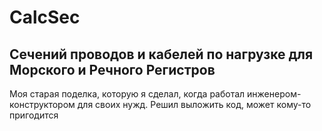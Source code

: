 # CalcSec
## Сечений проводов и кабелей по нагрузке для Морского и Речного Регистров
Моя старая поделка, которую я сделал, когда работал инженером-конструктором для своих нужд. Решил выложить код, может кому-то пригодится
